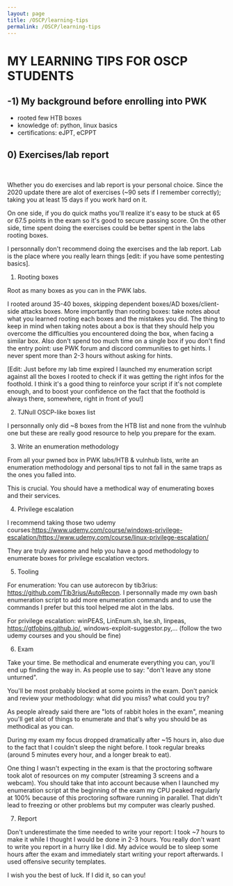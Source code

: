 ```yaml
---
layout: page
title: /OSCP/learning-tips
permalink: /OSCP/learning-tips
---
```


<h1>MY LEARNING TIPS FOR OSCP STUDENTS</h1>

<h2>-1) My background before enrolling into PWK</h2>

- rooted few HTB boxes
- knowledge of: python, linux basics
- certifications: eJPT, eCPPT

<h2>0) Exercises/lab report</h2>

<br><p>Whether you do exercises and lab report is your personal choice. Since the 2020 update there are alot of exercises (~90 sets if I remember correctly); taking you at least 15 days if you work hard on it.</p>

<p>On one side, if you do quick maths you'll realize it's easy to be stuck at 65 or 67.5 points in the exam so it's good to secure passing score. On the other side, time spent doing the exercises could be better spent in the labs rooting boxes.</p>

<p>I personnally don't recommend doing the exercises and the lab report. Lab is the place where you really learn things [edit: if you have some pentesting basics].</p>

1) Rooting boxes

Root as many boxes as you can in the PWK labs.

I rooted around 35-40 boxes, skipping dependent boxes/AD boxes/client-side attacks boxes. More importantly than rooting boxes: take notes about what you learned rooting each boxes and the mistakes you did. The thing to keep in mind when taking notes about a box is that they should help you overcome the difficulties you encountered doing the box, when facing a similar box. Also don't spend too much time on a single box if you don't find the entry point: use PWK forum and discord communities to get hints. I never spent more than 2-3 hours without asking for hints.

[Edit: Just before my lab time expired I launched my enumeration script against all the boxes I rooted to check if it was getting the right infos for the foothold. I think it's a good thing to reinforce your script if it's not complete enough, and to boost your confidence on the fact that the foothold is always there, somewhere, right in front of you!]

2) TJNull OSCP-like boxes list

I personnally only did ~8 boxes from the HTB list and none from the vulnhub one but these are really good resource to help you prepare for the exam.

3) Write an enumeration methodology

From all your pwned box in PWK labs/HTB & vulnhub lists, write an enumeration methodology and personal tips to not fall in the same traps as the ones you falled into.

This is crucial. You should have a methodical way of enumerating boxes and their services.

4) Privilege escalation

I recommend taking those two udemy courses:https://www.udemy.com/course/windows-privilege-escalation/https://www.udemy.com/course/linux-privilege-escalation/

They are truly awesome and help you have a good methodology to enumerate boxes for privilege escalation vectors.

5) Tooling

For enumeration: You can use autorecon by tib3rius: https://github.com/Tib3rius/AutoRecon. I personnally made my own bash enumeration script to add more enumeration commands and to use the commands I prefer but this tool helped me alot in the labs.

For privilege escalation: winPEAS, LinEnum.sh, lse.sh, linpeas, https://gtfobins.github.io/, windows-exploit-suggestor.py,... (follow the two udemy courses and you should be fine)

6) Exam

Take your time. Be methodical and enumerate everything you can, you'll end up finding the way in. As people use to say: "don't leave any stone unturned".

You'll be most probably blocked at some points in the exam. Don't panick and review your methodology: what did you miss? what could you try?

As people already said there are "lots of rabbit holes in the exam", meaning you'll get alot of things to enumerate and that's why you should be as methodical as you can.

During my exam my focus dropped dramatically after ~15 hours in, also due to the fact that I couldn't sleep the night before. I took regular breaks (around 5 minutes every hour, and a longer break to eat).

One thing I wasn't expecting in the exam is that the proctoring software took alot of resources on my computer (streaming 3 screens and a webcam). You should take that into account because when I launched my enumeration script at the beginning of the exam my CPU peaked regularly at 100% because of this proctoring software running in parallel. That didn't lead to freezing or other problems but my computer was clearly pushed.

7) Report

Don't underestimate the time needed to write your report: I took ~7 hours to make it while I thought I would be done in 2-3 hours. You really don't want to write you report in a hurry like I did. My advice would be to sleep some hours after the exam and immediately start writing your report afterwards. I used offensive security templates.

I wish you the best of luck. If I did it, so can you!
